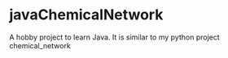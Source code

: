 # javaChemicalNetwork
A hobby project to learn Java. It is similar to my python project chemical_network